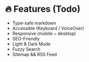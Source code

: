 # 🔥 Features (Todo)

- Type-safe markdown
- Accessible (Keyboard / VoiceOver)
- Responsive (mobile ~ desktop)
- SEO-Friendly
- Light & Dark Mode
- Fuzzy Search
- Sitemap && RSS Feed
